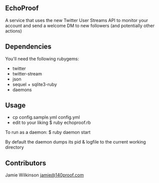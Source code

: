 EchoProof
---------

A service that uses the new Twitter User Streams API to monitor
your account and send a welcome DM to new followers (and potentially other actions)


Dependencies
------------

You'll need the following rubygems:

* twitter
* twitter-stream
* json
* sequel + sqlite3-ruby
* daemons


Usage
-----

* cp config.sample.yml config.yml
* edit to your liking
$ ruby echoproof.rb

To run as a daemon:
$ ruby daemon start

By default the daemon dumps its pid & logfile to the current working directory


Contributors
-----------
Jamie Wilkinson <jamie@140proof.com>
